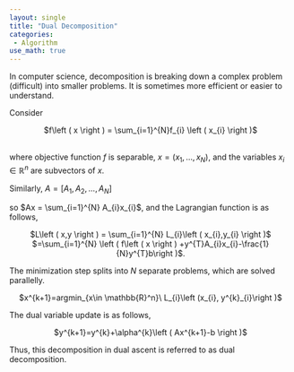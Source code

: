 ```yaml
---
layout: single
title: "Dual Decomposition"
categories:
 - Algorithm
use_math: true
---
```

In computer science, decomposition is breaking down a complex problem (difficult) into smaller problems. It is sometimes more efficient or easier to understand.


Consider


<center>$f\left ( x \right ) = \sum_{i=1}^{N}f_{i} \left ( x_{i} \right )$</center>

<br/>

where objective function $f$ is separable, $x=\left ( x_{1},...,x_{N} \right )$, and the variables $x_{i} \in \mathbb{R}^{n}$ are subvectors of $x$.


Similarly, $A=\left [ A_{1},A_{2},...,A_{N} \right ]$


so $Ax = \sum_{i=1}^{N} A_{i}x_{i}$, and the Lagrangian function is as follows,


<center>$L\left ( x,y \right ) = \sum_{i=1}^{N} L_{i}\left ( x_{i},y_{i} \right )$</center>

<center>$=\sum_{i=1}^{N} \left ( f\left ( x \right ) +y^{T}A_{i}x_{i}-\frac{1}{N}y^{T}b\right )$.</center>


The minimization step splits into $N$ separate problems, which are solved parallelly.


<center>$x^{k+1}=argmin_{x\in \mathbb{R}^n}\ L_{i}\left (x_{i}, y^{k}_{i}\right )$</center>


The dual variable update is as follows,


<center>$y^{k+1}=y^{k}+\alpha^{k}\left ( Ax^{k+1}-b \right )$</center>


Thus, this decomposition in dual ascent is referred to as dual decomposition.
